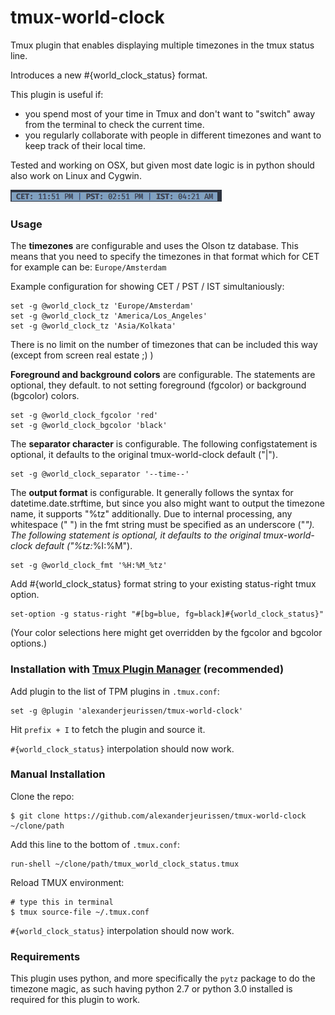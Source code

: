 tmux-world-clock
=============================

Tmux plugin that enables displaying multiple timezones in the tmux status line.

Introduces a new #{world_clock_status} format.

This plugin is useful if:

- you spend most of your time in Tmux and don't want to "switch" away from the terminal to check the
  current time.
- you regularly collaborate with people in different timezones and want to keep track of their
  local time.

Tested and working on OSX, but given most date logic is in python should also work on Linux and Cygwin.

![image](https://raw.githubusercontent.com/alexanderjeurissen/tmux-world-clock/main/screenshots/screenshot.png)

### Usage

The **timezones** are configurable and uses the Olson tz database. This means that you need to specify
the timezones in that format which for CET for example can be: `Europe/Amsterdam`

Example configuration for showing CET / PST / IST simultaniously:

    set -g @world_clock_tz 'Europe/Amsterdam'
    set -g @world_clock_tz 'America/Los_Angeles'
    set -g @world_clock_tz 'Asia/Kolkata'

There is no limit on the number of timezones that can be included this way (except from screen real
estate ;) )

**Foreground and background colors** are configurable. The statements are optional, they default.
to not setting foreground (fgcolor) or background (bgcolor) colors.

    set -g @world_clock_fgcolor 'red'
    set -g @world_clock_bgcolor 'black'


The **separator character** is configurable. The following configstatement is optional, it defaults
to the original tmux-world-clock default ("|").

    set -g @world_clock_separator '--time--'


The **output format** is configurable. It generally follows the syntax for datetime.date.strftime, but since
you also might want to output the timezone name, it supports "%tz" additionally. Due to internal processing,
any whitespace (" ") in the fmt string must be specified as an underscore ("_"). The following statement is
optional, it defaults to the original tmux-world-clock default ("%tz:_%I:%M").

    set -g @world_clock_fmt '%H:%M_%tz'


Add #{world_clock_status} format string to your existing status-right tmux option.

    set-option -g status-right "#[bg=blue, fg=black]#{world_clock_status}"

(Your color selections here might get overridden by the fgcolor and bgcolor options.)

### Installation with [Tmux Plugin Manager](https://github.com/tmux-plugins/tpm) (recommended)

Add plugin to the list of TPM plugins in `.tmux.conf`:

    set -g @plugin 'alexanderjeurissen/tmux-world-clock'

Hit `prefix + I` to fetch the plugin and source it.

`#{world_clock_status}` interpolation should now work.

### Manual Installation

Clone the repo:

    $ git clone https://github.com/alexanderjeurissen/tmux-world-clock ~/clone/path

Add this line to the bottom of `.tmux.conf`:

    run-shell ~/clone/path/tmux_world_clock_status.tmux

Reload TMUX environment:

    # type this in terminal
    $ tmux source-file ~/.tmux.conf

`#{world_clock_status}` interpolation should now work.

### Requirements

This plugin uses python, and more specifically the `pytz` package to do the timezone magic, as such
having python 2.7 or python 3.0 installed is required for this plugin to work.
